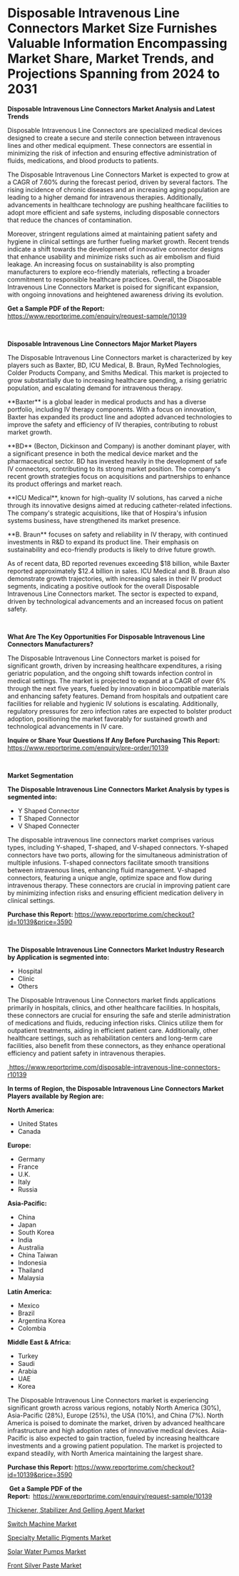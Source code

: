 <p><h1>Disposable Intravenous Line Connectors Market Size Furnishes Valuable Information Encompassing Market Share, Market Trends, and Projections Spanning from 2024 to 2031</h1></p><p><strong>Disposable Intravenous Line Connectors Market Analysis and Latest Trends</strong></p>
<p><p>Disposable Intravenous Line Connectors are specialized medical devices designed to create a secure and sterile connection between intravenous lines and other medical equipment. These connectors are essential in minimizing the risk of infection and ensuring effective administration of fluids, medications, and blood products to patients.</p><p>The Disposable Intravenous Line Connectors Market is expected to grow at a CAGR of 7.60% during the forecast period, driven by several factors. The rising incidence of chronic diseases and an increasing aging population are leading to a higher demand for intravenous therapies. Additionally, advancements in healthcare technology are pushing healthcare facilities to adopt more efficient and safe systems, including disposable connectors that reduce the chances of contamination.</p><p>Moreover, stringent regulations aimed at maintaining patient safety and hygiene in clinical settings are further fueling market growth. Recent trends indicate a shift towards the development of innovative connector designs that enhance usability and minimize risks such as air embolism and fluid leakage. An increasing focus on sustainability is also prompting manufacturers to explore eco-friendly materials, reflecting a broader commitment to responsible healthcare practices. Overall, the Disposable Intravenous Line Connectors Market is poised for significant expansion, with ongoing innovations and heightened awareness driving its evolution.</p></p>
<p><strong>Get a Sample PDF of the Report:&nbsp;</strong> <a href="https://www.reportprime.com/enquiry/request-sample/10139">https://www.reportprime.com/enquiry/request-sample/10139</a></p>
<p>&nbsp;</p>
<p><strong>Disposable Intravenous Line Connectors Major Market Players</strong></p>
<p><p>The Disposable Intravenous Line Connectors market is characterized by key players such as Baxter, BD, ICU Medical, B. Braun, RyMed Technologies, Colder Products Company, and Smiths Medical. This market is projected to grow substantially due to increasing healthcare spending, a rising geriatric population, and escalating demand for intravenous therapy.</p><p>**Baxter** is a global leader in medical products and has a diverse portfolio, including IV therapy components. With a focus on innovation, Baxter has expanded its product line and adopted advanced technologies to improve the safety and efficiency of IV therapies, contributing to robust market growth.</p><p>**BD** (Becton, Dickinson and Company) is another dominant player, with a significant presence in both the medical device market and the pharmaceutical sector. BD has invested heavily in the development of safe IV connectors, contributing to its strong market position. The company's recent growth strategies focus on acquisitions and partnerships to enhance its product offerings and market reach.</p><p>**ICU Medical**, known for high-quality IV solutions, has carved a niche through its innovative designs aimed at reducing catheter-related infections. The company's strategic acquisitions, like that of Hospira's infusion systems business, have strengthened its market presence.</p><p>**B. Braun** focuses on safety and reliability in IV therapy, with continued investments in R&D to expand its product line. Their emphasis on sustainability and eco-friendly products is likely to drive future growth.</p><p>As of recent data, BD reported revenues exceeding $18 billion, while Baxter reported approximately $12.4 billion in sales. ICU Medical and B. Braun also demonstrate growth trajectories, with increasing sales in their IV product segments, indicating a positive outlook for the overall Disposable Intravenous Line Connectors market. The sector is expected to expand, driven by technological advancements and an increased focus on patient safety.</p></p>
<p>&nbsp;</p>
<p><strong>What Are The Key Opportunities For Disposable Intravenous Line Connectors Manufacturers?</strong></p>
<p><p>The Disposable Intravenous Line Connectors market is poised for significant growth, driven by increasing healthcare expenditures, a rising geriatric population, and the ongoing shift towards infection control in medical settings. The market is projected to expand at a CAGR of over 6% through the next five years, fueled by innovation in biocompatible materials and enhancing safety features. Demand from hospitals and outpatient care facilities for reliable and hygienic IV solutions is escalating. Additionally, regulatory pressures for zero infection rates are expected to bolster product adoption, positioning the market favorably for sustained growth and technological advancements in IV care.</p></p>
<p><strong>Inquire or Share Your Questions If Any Before Purchasing This Report:</strong> <a href="https://www.reportprime.com/enquiry/pre-order/10139">https://www.reportprime.com/enquiry/pre-order/10139</a></p>
<p>&nbsp;</p>
<p><strong>Market Segmentation</strong></p>
<p><strong>The Disposable Intravenous Line Connectors Market Analysis by types is segmented into:</strong></p>
<p><ul><li>Y Shaped Connector</li><li>T Shaped Connector</li><li>V Shaped Connecter</li></ul></p>
<p><p>The disposable intravenous line connectors market comprises various types, including Y-shaped, T-shaped, and V-shaped connectors. Y-shaped connectors have two ports, allowing for the simultaneous administration of multiple infusions. T-shaped connectors facilitate smooth transitions between intravenous lines, enhancing fluid management. V-shaped connectors, featuring a unique angle, optimize space and flow during intravenous therapy. These connectors are crucial in improving patient care by minimizing infection risks and ensuring efficient medication delivery in clinical settings.</p></p>
<p><strong>Purchase this Report:&nbsp;</strong><a href="https://www.reportprime.com/checkout?id=10139&price=3590">https://www.reportprime.com/checkout?id=10139&price=3590</a></p>
<p>&nbsp;</p>
<p><strong>The Disposable Intravenous Line Connectors Market Industry Research by Application is segmented into:</strong></p>
<p><ul><li>Hospital</li><li>Clinic</li><li>Others</li></ul></p>
<p><p>The Disposable Intravenous Line Connectors market finds applications primarily in hospitals, clinics, and other healthcare facilities. In hospitals, these connectors are crucial for ensuring the safe and sterile administration of medications and fluids, reducing infection risks. Clinics utilize them for outpatient treatments, aiding in efficient patient care. Additionally, other healthcare settings, such as rehabilitation centers and long-term care facilities, also benefit from these connectors, as they enhance operational efficiency and patient safety in intravenous therapies.</p></p>
<p><a href="https://www.reportprime.com/disposable-intravenous-line-connectors-r10139">&nbsp;https://www.reportprime.com/disposable-intravenous-line-connectors-r10139</a></p>
<p><strong>In terms of Region, the Disposable Intravenous Line Connectors Market Players available by Region are:</strong></p>
<p>
    <p> <strong> North America: </strong>
        <ul>
            <li>United States</li>
            <li>Canada</li>
        </ul>
        </p> 
    <p> <strong> Europe: </strong>
        <ul>
            <li>Germany</li>
            <li>France</li>
            <li>U.K.</li>
            <li>Italy</li>
            <li>Russia</li>
        </ul>
        </p> 
    <p> <strong> Asia-Pacific: </strong>
        <ul>
            <li>China</li>
            <li>Japan</li>
            <li>South Korea</li>
            <li>India</li>
            <li>Australia</li>
            <li>China Taiwan</li>
            <li>Indonesia</li>
            <li>Thailand</li>
            <li>Malaysia</li>
        </ul>
        </p> 
    <p> <strong> Latin America: </strong>
        <ul>
            <li>Mexico</li>
            <li>Brazil</li>
            <li>Argentina Korea</li>
            <li>Colombia</li>
        </ul>
        </p> 
    <p> <strong> Middle East & Africa: </strong>
        <ul>
            <li>Turkey</li>
            <li>Saudi</li>
            <li>Arabia</li>
            <li>UAE</li>
            <li>Korea</li>
        </ul>
    </p>
    </p>
<p><p>The Disposable Intravenous Line Connectors market is experiencing significant growth across various regions, notably North America (30%), Asia-Pacific (28%), Europe (25%), the USA (10%), and China (7%). North America is poised to dominate the market, driven by advanced healthcare infrastructure and high adoption rates of innovative medical devices. Asia-Pacific is also expected to gain traction, fueled by increasing healthcare investments and a growing patient population. The market is projected to expand steadily, with North America maintaining the largest share.</p></p>
<p><strong>Purchase this Report: </strong><a href="https://www.reportprime.com/checkout?id=10139&price=3590">https://www.reportprime.com/checkout?id=10139&price=3590</a></p>
<p>&nbsp;<strong>Get a Sample PDF of the Report:&nbsp;&nbsp;</strong><a href="https://www.reportprime.com/enquiry/request-sample/10139">https://www.reportprime.com/enquiry/request-sample/10139</a></p>
<p><strong></strong></p>
<p><p><a href="https://issuu.com/reportprime-2/docs/thickener-stabilizer-and-gelling-ag_5461ce59db1be5">Thickener, Stabilizer And Gelling Agent Market</a></p><p><a href="https://medium.com/@perrin7364/the-switch-machine-market-prioritizes-cost-control-and-efficiency-enhancement-f6f29af1b637">Switch Machine Market</a></p><p><a href="https://www.linkedin.com/pulse/insights-specialty-metallic-pigments-market-size-which-jndrc?trackingId=rtltPbrmSOO8x4A7ihhzCw%3D%3D">Specialty Metallic Pigments Market</a></p><p><a href="https://www.linkedin.com/pulse/global-solar-water-pumps-market-opportunities-forecast-period-lvwgc?trackingId=YC7M2XWlQmSvvO%2B%2BxNrkMg%3D%3D">Solar Water Pumps Market</a></p><p><a href="https://issuu.com/reportprime-2/docs/front-silver-paste-market-size-2030_9a6e2f8ccce49b">Front Silver Paste Market</a></p></p>